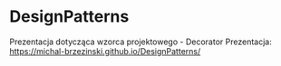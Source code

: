 # DesignPatterns
Prezentacja dotycząca wzorca projektowego - Decorator
Prezentacja:  https://michal-brzezinski.github.io/DesignPatterns/
